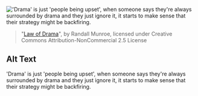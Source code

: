 !['Drama' is just 'people being upset', when someone says they're always surrounded by drama and they just ignore it, it starts to make sense that their strategy might be backfiring.](https://imgs.xkcd.com/comics/law_of_drama.png)
> "[Law of Drama](https://xkcd.com/1124/)", by Randall Munroe, licensed under Creative Commons Attribution-NonCommercial 2.5 License

## Alt Text
'Drama' is just 'people being upset', when someone says they're always surrounded by drama and they just ignore it, it starts to make sense that their strategy might be backfiring.
